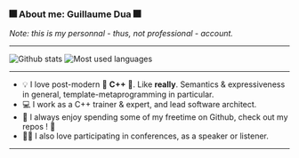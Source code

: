 ### :fireworks: About me: Guillaume Dua :fireworks:

_Note: this is my personnal - thus, not professional - account._

---

![Github stats](https://github-readme-stats.vercel.app/api?username=guillaumedua&show_icons=true&theme=tokyonight)
![Most used languages](https://github-readme-stats.vercel.app/api/top-langs/?username=guillaumedua&layout=compact&theme=tokyonight)

---

- :bulb: I love post-modern :star2: **C++** :star2:. Like **really**. Semantics & expressiveness in general, template-metaprogramming in particular.
- :computer: I work as a C++ trainer & expert, and lead software architect.
- :stars: I always enjoy spending some of my freetime on Github, check out my repos ! :sparkling_heart:
- :microphone::raising_hand: I also love participating in conferences, as a speaker or listener. 

---

<!--
**GuillaumeDua/guillaumedua** is a ✨ _special_ ✨ repository because its `README.md` (this file) appears on your GitHub profile.

Here are some ideas to get you started:

- 🔭 I’m currently working on ...
- 🌱 I’m currently learning ...
- 👯 I’m looking to collaborate on ...
- 🤔 I’m looking for help with ...
- 💬 Ask me about ...
- 📫 How to reach me: ...
- 😄 Pronouns: ...
- ⚡ Fun fact: ...
-->
